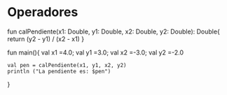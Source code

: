 # Operadores
fun calPendiente(x1: Double, y1: Double, x2: Double, y2: Double): Double{
    return (y2 - y1) / (x2 - x1)
}

fun main(){
    val x1 =4.0; val y1 =3.0; val x2 =-3.0; val y2 =-2.0

    val pen = calPendiente(x1, y1, x2, y2)
    println ("La pendiente es: $pen")
}
